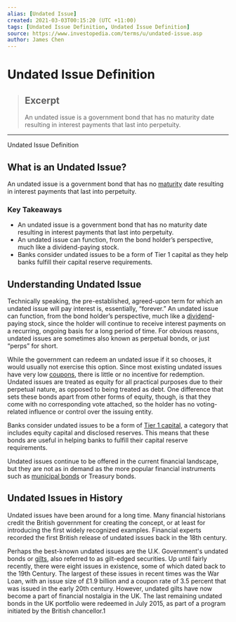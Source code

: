 ```yaml
---
alias: [Undated Issue]
created: 2021-03-03T00:15:20 (UTC +11:00)
tags: [Undated Issue Definition, Undated Issue Definition]
source: https://www.investopedia.com/terms/u/undated-issue.asp
author: James Chen
---
```


# Undated Issue Definition

> ## Excerpt
> An undated issue is a government bond that has no maturity date resulting in interest payments that last into perpetuity.

---

Undated Issue Definition
## What is an Undated Issue?

An undated issue is a government bond that has no [maturity](https://www.investopedia.com/terms/m/maturity.asp) date resulting in interest payments that last into perpetuity.

### Key Takeaways

-   An undated issue is a government bond that has no maturity date resulting in interest payments that last into perpetuity.
-   An undated issue can function, from the bond holder’s perspective, much like a dividend-paying stock.
-   Banks consider undated issues to be a form of Tier 1 capital as they help banks fulfill their capital reserve requirements.

## Understanding Undated Issue

Technically speaking, the pre-established, agreed-upon term for which an undated issue will pay interest is, essentially, “forever.” An undated issue can function, from the bond holder’s perspective, much like a [dividend](https://www.investopedia.com/terms/d/dividend.asp)\-paying stock, since the holder will continue to receive interest payments on a recurring, ongoing basis for a long period of time. For obvious reasons, undated issues are sometimes also known as perpetual bonds, or just “perps” for short.

While the government can redeem an undated issue if it so chooses, it would usually not exercise this option. Since most existing undated issues have very low [coupons](https://www.investopedia.com/terms/c/coupon.asp), there is little or no incentive for redemption. Undated issues are treated as equity for all practical purposes due to their perpetual nature, as opposed to being treated as debt. One difference that sets these bonds apart from other forms of equity, though, is that they come with no corresponding vote attached, so the holder has no voting-related influence or control over the issuing entity.

Banks consider undated issues to be a form of [Tier 1 capital](https://www.investopedia.com/terms/t/tier1capital.asp), a category that includes equity capital and disclosed reserves. This means that these bonds are useful in helping banks to fulfill their capital reserve requirements.

Undated issues continue to be offered in the current financial landscape, but they are not as in demand as the more popular financial instruments such as [municipal bonds](https://www.investopedia.com/terms/m/municipalbond.asp) or Treasury bonds.

## Undated Issues in History

Undated issues have been around for a long time. Many financial historians credit the British government for creating the concept, or at least for introducing the first widely recognized examples. Financial experts recorded the first British release of undated issues back in the 18th century.

Perhaps the best-known undated issues are the U.K. Government's undated bonds or [gilts](https://www.investopedia.com/terms/g/gilts.asp), also referred to as gilt-edged securities. Up until fairly recently, there were eight issues in existence, some of which dated back to the 19th Century. The largest of these issues in recent times was the War Loan, with an issue size of £1.9 billion and a coupon rate of 3.5 percent that was issued in the early 20th century. However, undated gilts have now become a part of financial nostalgia in the UK. The last remaining undated bonds in the UK portfolio were redeemed in July 2015, as part of a program initiated by the British chancellor.1
